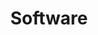 ---
title: Software
override:tags: [ 'category' ]
description: Posts about software engineering, UI and UX design, and other aspects of software development
layout: collection
pagination:
    data: collections.software
    size: 5
    reverse: true
    alias: paginatedPosts
---